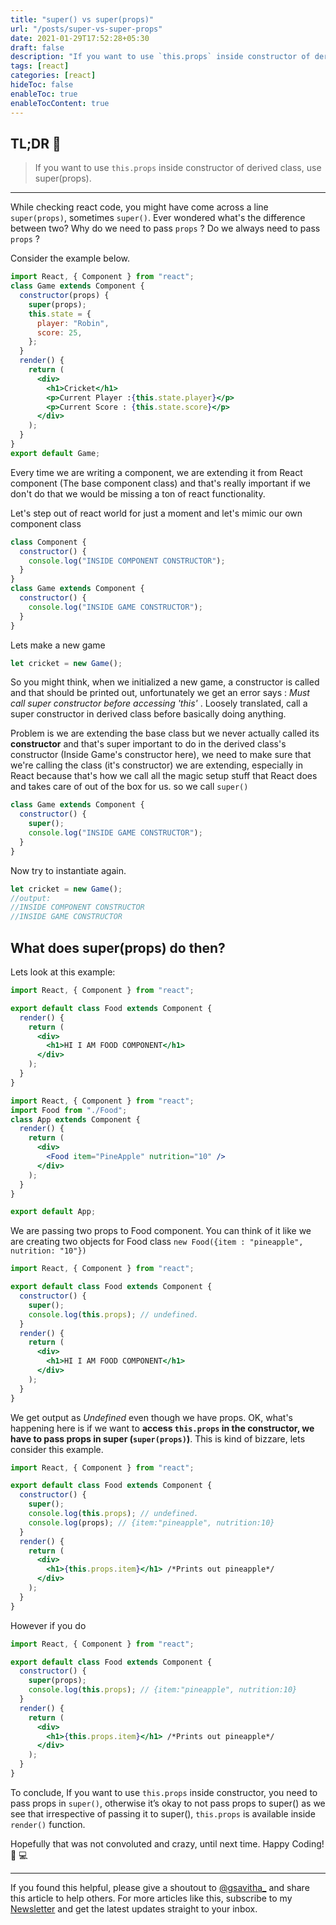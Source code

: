 ```yaml
---
title: "super() vs super(props)"
url: "/posts/super-vs-super-props"
date: 2021-01-29T17:52:28+05:30
draft: false
description: "If you want to use `this.props` inside constructor of derived class, use super(props)...."
tags: [react]
categories: [react]
hideToc: false
enableToc: true
enableTocContent: true
---
```


<!--  Start Typing... -->

## TL;DR :rocket:

> If you want to use `this.props` inside constructor of derived class, use super(props).

---

While checking react code, you might have come across a line `super(props)`, sometimes `super()`. Ever wondered what's the difference between two?
Why do we need to pass `props` ? Do we always need to pass `props` ?

Consider the example below.

```jsx {hl_lines=[2]}
import React, { Component } from "react";
class Game extends Component {
  constructor(props) {
    super(props);
    this.state = {
      player: "Robin",
      score: 25,
    };
  }
  render() {
    return (
      <div>
        <h1>Cricket</h1>
        <p>Current Player :{this.state.player}</p>
        <p>Current Score : {this.state.score}</p>
      </div>
    );
  }
}
export default Game;
```

Every time we are writing a component, we are extending it from React component (The base component class) and that's really important if we don't do that we would be missing a ton of react functionality.

Let's step out of react world for just a moment and let's mimic our own component class

```js
class Component {
  constructor() {
    console.log("INSIDE COMPONENT CONSTRUCTOR");
  }
}
class Game extends Component {
  constructor() {
    console.log("INSIDE GAME CONSTRUCTOR");
  }
}
```

Lets make a new game

```js
let cricket = new Game();
```

So you might think, when we initialized a new game, a constructor is called and that should be printed out, unfortunately we get an error
says : _Must call super constructor before accessing 'this'_ . Loosely translated, call a super constructor in derived class before basically doing anything.

Problem is we are extending the base class but we never actually called its **constructor** and that's super important to do in the derived class's constructor (Inside Game's constructor here), we need to make sure that we're calling the class (it's constructor) we are extending, especially in React because that's how we call all the magic setup stuff that React does and takes care of out of the box for us. so we call `super()`

```js {hl_lines=[3]}
class Game extends Component {
  constructor() {
    super();
    console.log("INSIDE GAME CONSTRUCTOR");
  }
}
```

Now try to instantiate again.

```js
let cricket = new Game();
//output:
//INSIDE COMPONENT CONSTRUCTOR
//INSIDE GAME CONSTRUCTOR
```

## What does super(props) do then?

Lets look at this example:

```jsx
import React, { Component } from "react";

export default class Food extends Component {
  render() {
    return (
      <div>
        <h1>HI I AM FOOD COMPONENT</h1>
      </div>
    );
  }
}
```

```jsx
import React, { Component } from "react";
import Food from "./Food";
class App extends Component {
  render() {
    return (
      <div>
        <Food item="PineApple" nutrition="10" />
      </div>
    );
  }
}

export default App;
```

We are passing two props to Food component. You can think of it like we are creating two objects for Food class `new Food({item : "pineapple", nutrition: "10"})`

```jsx {hl_lines=[6]}
import React, { Component } from "react";

export default class Food extends Component {
  constructor() {
    super();
    console.log(this.props); // undefined.
  }
  render() {
    return (
      <div>
        <h1>HI I AM FOOD COMPONENT</h1>
      </div>
    );
  }
}
```

We get output as _Undefined_ even though we have props. OK, what's happening here is if we want to **access `this.props` in the constructor, we have to pass props in super (`super(props)`)**. This is kind of bizzare, lets consider this example.

```jsx {hl_lines=[6,11]}
import React, { Component } from "react";

export default class Food extends Component {
  constructor() {
    super();
    console.log(this.props); // undefined.
    console.log(props); // {item:"pineapple", nutrition:10}
  }
  render() {
    return (
      <div>
        <h1>{this.props.item}</h1> /*Prints out pineapple*/
      </div>
    );
  }
}
```

However if you do

```jsx {hl_lines=[5]}
import React, { Component } from "react";

export default class Food extends Component {
  constructor() {
    super(props);
    console.log(this.props); // {item:"pineapple", nutrition:10}
  }
  render() {
    return (
      <div>
        <h1>{this.props.item}</h1> /*Prints out pineapple*/
      </div>
    );
  }
}
```

To conclude, If you want to use `this.props` inside constructor, you need to pass props in `super()`, otherwise it’s okay to not pass props to super() as we see that irrespective of passing it to super(), `this.props` is available inside `render()` function.

Hopefully that was not convoluted and crazy, until next time. Happy Coding! :tada: :computer:

---

If you found this helpful, please give a shoutout to [@gsavitha_](https://twitter.com/gsavitha_) and share this article to help others. For more articles like this, subscribe to my [Newsletter](https://www.getrevue.co/profile/gsavitha) and get the latest updates straight to your inbox.
